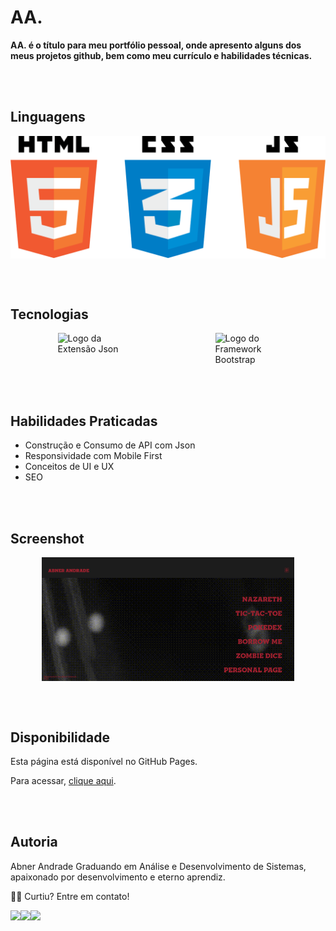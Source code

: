 # AA.

**AA. é o título para meu portfólio pessoal, onde apresento alguns dos meus projetos github, bem como meu currículo e habilidades técnicas.**

<br><br>
## Linguagens

<div style="display: flex; max-width: 100%; justify-content: space-around;">
  <img style="width:100%;" src="./to_readme/html-css-js.png">
</div>

<br><br>
## Tecnologias

<div style="display: flex; max-width: 100%; justify-content: space-around;">
    <img style="width:20%;" src="https://img.icons8.com/color-glass/96/null/json.png" alt="Logo da Extensão Json">
    <img style="width:20%;" src="https://img.icons8.com/color/96/null/bootstrap.png" alt="Logo do Framework Bootstrap">
    
</div>

<br><br>
## Habilidades Praticadas

- Construção e Consumo de API com Json
- Responsividade com Mobile First
- Conceitos de UI e UX
- SEO


<br><br>
## Screenshot

<div style="display: flex; max-width: 100%; justify-content: space-around;">
     <img style="height: auto; width: 80%;" src="./to_readme/screenshot.png" alt="Print da página">
</div>


<br><br>
## Disponibilidade

Esta página está disponível no GitHub Pages. 

Para acessar, <a href = "https://aa-abnerandrade.github.io/portfolio_aa/" target="_blank">clique aqui</a>.

<br><br>
## Autoria

Abner Andrade Graduando em Análise e Desenvolvimento de Sistemas, apaixonado por desenvolvimento e eterno aprendiz.

👋🏽 Curtiu? Entre em contato!
<div style="display: flex">
  <a href = "https://www.linkedin.com/in/abnerandrade/"><img src="https://img.icons8.com/color/64/null/linkedin-circled--v1.png" target="_blank"></a>
  <a href = "https://api.whatsapp.com/send?phone=5521973257039&text=Oi,%20Abner.%20Curti%20teu%20Portfólio.%20%20Vamos%20trabalhar%20juntos?"><img src="https://img.icons8.com/color/64/null/whatsapp--v1.png" target="_blank"></a>
  <a href = "mailto:aa.abnerandrade@outlook.com.br"><img src="https://img.icons8.com/fluency/64/null/microsoft-outlook-2019.png" target="_blank"></a>
</div>

